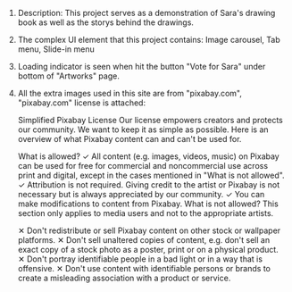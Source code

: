 1. Description: This project serves as a demonstration of Sara's drawing book as well as the storys behind the drawings. 


2. The complex UI element that this project contains: Image carousel, Tab menu, Slide-in menu 


3. Loading indicator is seen when hit the button "Vote for Sara" under bottom of "Artworks" page.


4. All the extra images used in this site are from "pixabay.com", "pixabay.com" license is attached:

    Simplified Pixabay License
    Our license empowers creators and protects our community. We want to keep it as simple as possible. Here is an overview of what Pixabay content can and can't be used for.

    What is allowed?
    ✓	All content (e.g. images, videos, music) on Pixabay can be used for free for commercial and noncommercial use across print and digital, except in the cases mentioned in "What is not allowed".
    ✓	Attribution is not required. Giving credit to the artist or Pixabay is not necessary but is always appreciated by our community.
    ✓	You can make modifications to content from Pixabay.
    What is not allowed?
    This section only applies to media users and not to the appropriate artists.

    ✕	Don't redistribute or sell Pixabay content on other stock or wallpaper platforms.
    ✕	Don't sell unaltered copies of content, e.g. don't sell an exact copy of a stock photo as a poster, print or on a physical product.
    ✕	Don't portray identifiable people in a bad light or in a way that is offensive.
    ✕	Don't use content with identifiable persons or brands to create a misleading association with a product or service.